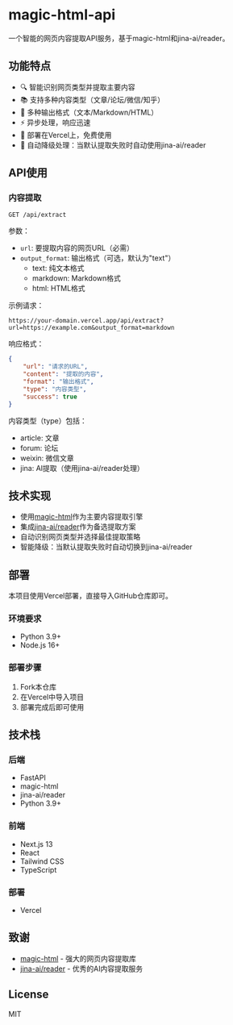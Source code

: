 # magic-html-api

一个智能的网页内容提取API服务，基于magic-html和jina-ai/reader。

## 功能特点

- 🔍 智能识别网页类型并提取主要内容
- 📚 支持多种内容类型（文章/论坛/微信/知乎）
- 📝 多种输出格式（文本/Markdown/HTML）
- ⚡ 异步处理，响应迅速
- 🚀 部署在Vercel上，免费使用
- 🤖 自动降级处理：当默认提取失败时自动使用jina-ai/reader

## API使用

### 内容提取

```
GET /api/extract
```

参数：
- `url`: 要提取内容的网页URL（必需）
- `output_format`: 输出格式（可选，默认为"text"）
  - text: 纯文本格式
  - markdown: Markdown格式
  - html: HTML格式

示例请求：
```
https://your-domain.vercel.app/api/extract?url=https://example.com&output_format=markdown
```

响应格式：
```json
{
    "url": "请求的URL",
    "content": "提取的内容",
    "format": "输出格式",
    "type": "内容类型",
    "success": true
}
```

内容类型（type）包括：
- article: 文章
- forum: 论坛
- weixin: 微信文章
- jina: AI提取（使用jina-ai/reader处理）

## 技术实现

- 使用[magic-html](https://github.com/opendatalab/magic-html)作为主要内容提取引擎
- 集成[jina-ai/reader](https://github.com/jina-ai/reader)作为备选提取方案
- 自动识别网页类型并选择最佳提取策略
- 智能降级：当默认提取失败时自动切换到jina-ai/reader

## 部署

本项目使用Vercel部署，直接导入GitHub仓库即可。

### 环境要求
- Python 3.9+
- Node.js 16+

### 部署步骤
1. Fork本仓库
2. 在Vercel中导入项目
3. 部署完成后即可使用

## 技术栈

### 后端
- FastAPI
- magic-html
- jina-ai/reader
- Python 3.9+

### 前端
- Next.js 13
- React
- Tailwind CSS
- TypeScript

### 部署
- Vercel

## 致谢

- [magic-html](https://github.com/opendatalab/magic-html) - 强大的网页内容提取库
- [jina-ai/reader](https://github.com/jina-ai/reader) - 优秀的AI内容提取服务

## License

MIT 